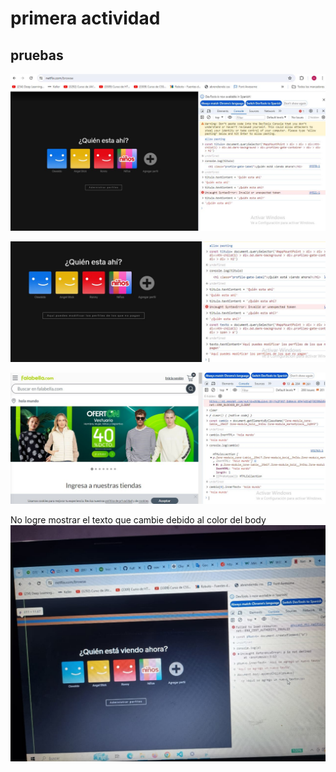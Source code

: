 # primera actividad
## pruebas

![alt text](<cambio de titulo.JPG>)

![alt text](<cambio de texto.JPG>)

![alt text](<cambio de texto con la clase.JPG>)

No logre mostrar el texto que cambie debido al color del body
![alt text](agregar_un_texto_p_.jpg)